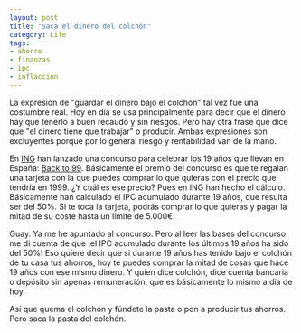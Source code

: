 ```yaml
---
layout: post
title: "Saca el dinero del colchón"
category: Life
tags:
- ahorro
- finanzas
- ipc
- inflaccion
---
```


La expresión de "guardar el dinero bajo el colchón" tal vez fue una costumbre real. Hoy en día se usa principalmente para decir que el dinero hay que tenerlo a buen recaudo y sin riesgos. Pero hay otra frase que dice que "el dinero tiene que trabajar" o producir. Ambas expresiones son excluyentes porque por lo general riesgo y rentabilidad van de la mano.

En [ING](https://www.ing.es) han lanzado una concurso para celebrar los 19 años que llevan en España: [Back to 99](https://www.ingbackto99.com). Básicamente el premio del concurso es que te regalan una tarjeta con la que puedes comprar lo que quieras con el precio que tendría en 1999. ¿Y cuál es ese precio? Pues en ING han hecho el cálculo. Básicamente han calculado el IPC acumulado durante 19 años, que resulta ser del 50%. Si te toca la tarjeta, podrás comprar lo que quieras y pagar la mitad de su coste hasta un límite de 5.000€.

Guay. Ya me he apuntado al concurso. Pero al leer las bases del concurso me di cuenta de que ¡el IPC acumulado durante los últimos 19 años ha sido del 50%! Eso quiere decir que si durante 19 años has tenido bajo el colchón de tu casa tus ahorros, hoy te puedes comprar la mitad de cosas que hace 19 años con ese mismo dinero. Y quien dice colchón, dice cuenta bancaria o depósito sin apenas remuneración, que es básicamente lo mismo a día de hoy.

Así que quema el colchón y fúndete la pasta o pon a producir tus ahorros. Pero saca la pasta del colchón.
